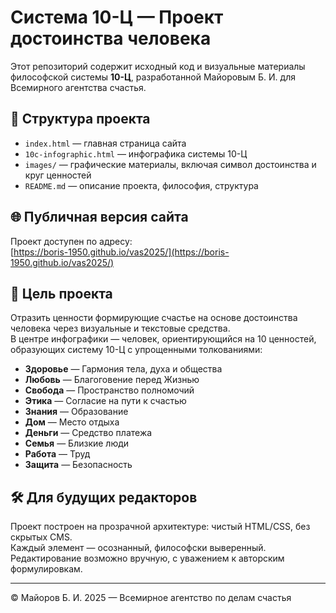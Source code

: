 # Система 10-Ц — Проект достоинства человека

Этот репозиторий содержит исходный код и визуальные материалы философской системы **10-Ц**, разработанной Майоровым Б. И. для Всемирного агентства счастья.

## 📐 Структура проекта

- `index.html` — главная страница сайта
- `10c-infographic.html` — инфографика системы 10-Ц
- `images/` — графические материалы, включая символ достоинства и круг ценностей
- `README.md` — описание проекта, философия, структура

## 🌐 Публичная версия сайта

Проект доступен по адресу:  
[https://boris-1950.github.io/vas2025/](https://boris-1950.github.io/vas2025/)

## 🎯 Цель проекта

Отразить ценности формирующие счастье на основе достоинства человека через визуальные и текстовые средства.  
В центре инфографики — человек, ориентирующийся на 10 ценностей, образующих систему 10-Ц с упрощенными толкованиями:

- **Здоровье** — Гармония тела, духа и общества  
- **Любовь** — Благоговение перед Жизнью  
- **Свобода** — Пространство полномочий  
- **Этика** — Согласие на пути к счастью  
- **Знания** — Образование  
- **Дом** — Место отдыха  
- **Деньги** — Средство платежа  
- **Семья** — Близкие люди  
- **Работа** — Труд  
- **Защита** — Безопасность

## 🛠 Для будущих редакторов

Проект построен на прозрачной архитектуре: чистый HTML/CSS, без скрытых CMS.  
Каждый элемент — осознанный, философски выверенный.  
Редактирование возможно вручную, с уважением к авторским формулировкам.

---

© Майоров Б. И. 2025 — Всемирное агентство по делам счастья
